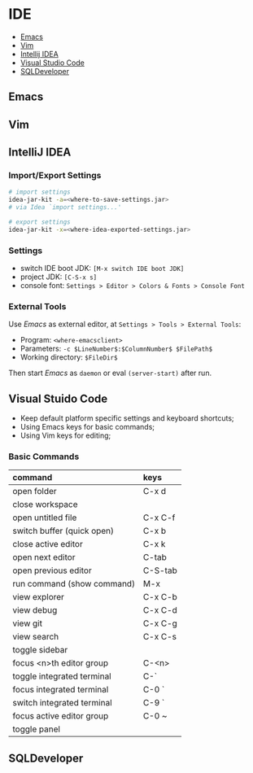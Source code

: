 # IDE


* [Emacs](#emacs)
* [Vim](#vim)
* [Intellij IDEA](#intellij-idea)
* [Visual Studio Code](#visual-studio-code)
* [SQLDeveloper](#sqldeveloper)


## Emacs


## Vim


## IntelliJ IDEA 


### Import/Export Settings

```sh
# import settings
idea-jar-kit -a=<where-to-save-settings.jar>
# via Idea `import settings...'
```

```sh
# export settings
idea-jar-kit -x=<where-idea-exported-settings.jar>
```


### Settings

* switch IDE boot JDK: ```[M-x switch IDE boot JDK]```
* project JDK: ```[C-S-x s]```
* console font: ```Settings > Editor > Colors & Fonts > Console Font```


### External Tools

Use _Emacs_ as external editor, at ```Settings > Tools > External Tools```:
* Program: ```<where-emacsclient>```
* Parameters: ```-c $LineNumber$:$ColumnNumber$ $FilePath$```
* Working directory: ```$FileDir$```

Then start _Emacs_ as ```daemon``` or eval ```(server-start)``` after run.



## Visual Stuido Code

* Keep default platform specific settings and keyboard shortcuts;
* Using Emacs keys for basic commands;
* Using Vim keys for editing;

### Basic Commands

| command                            | keys           |
|:-----------------------------------|:---------------|
| open folder                        | C-x d          |
| close workspace                    |                |
| open untitled file                 | C-x C-f        |
| switch buffer (quick open)         | C-x b          |
| close active editor                | C-x k          |
| open next editor                   | C-tab          |
| open previous editor               | C-S-tab        |
| run command (show command)         | M-x            |
| view explorer                      | C-x C-b        |
| view debug                         | C-x C-d        |
| view git                           | C-x C-g        |
| view search                        | C-x C-s        | 
| toggle sidebar                     |                |
| focus \<n\>th editor group         | C-\<n\>        |
| toggle integrated terminal         | C-`            |
| focus integrated terminal          | C-0 `          |
| switch integrated terminal         | C-9 `          |
| focus active editor group          | C-0 ~          |
| toggle panel                       |                |



## SQLDeveloper


